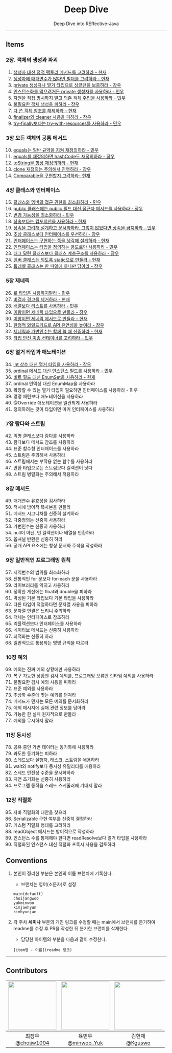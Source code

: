
<div align="center">

# Deep Dive  
Deep Dive into REffective-Java

--- 
</div>
 
## Items

### 2장. 객체의 생성과 파괴 
1. [생성자 대신 정적 팩토리 메서드를 고려하라 - 현재](https://github.com/BackEndDeepDive/Effective-Java/blob/main/Ch%202/item-01/%EC%83%9D%EC%84%B1%EC%9E%90%20%EB%8C%80%EC%8B%A0%20%EC%A0%95%EC%A0%81%20%ED%8C%A9%ED%84%B0%EB%A6%AC%20%EB%A9%94%EC%84%9C%EB%93%9C%EB%A5%BC%20%EA%B3%A0%EB%A0%A4%ED%95%98%EB%9D%BC.md)
2. [생성자에 매개변수가 많다면 빌더를 고려하라 - 현재](https://github.com/BackEndDeepDive/Effective-Java/blob/main/Ch%202/item-02/%EC%83%9D%EC%84%B1%EC%9E%90%EC%97%90%20%EB%A7%A4%EA%B0%9C%EB%B3%80%EC%88%98%EA%B0%80%20%EB%A7%8E%EB%8B%A4%EB%A9%B4%20%EB%B9%8C%EB%8D%94%EB%A5%BC%20%EA%B3%A0%EB%A0%A4%ED%95%98%EB%9D%BC.md)
3. [private 생성자나 열거 타입으로 싱글턴을 보증하라 - 장우](https://github.com/BackEndDeepDive/Effective-Java/blob/main/Ch%202/item-03/private%20%EC%83%9D%EC%84%B1%EC%9E%90%EB%82%98%20%EC%97%B4%EA%B1%B0%20%ED%83%80%EC%9E%85%EC%9C%BC%EB%A1%9C%20%EC%8B%B1%EA%B8%80%ED%84%B4%EC%9D%84%20%EB%B3%B4%EC%A6%9D%ED%95%98%EB%9D%BC.md)
4. [인스턴스화를 막으려거든 private 생성자를 사용하라 - 민우](https://github.com/BackEndDeepDive/Effective-Java/tree/main/Ch%202/item-04)
5. [자원을 직접 명시하지 말고 의존 객체 주입을 사용하라 - 민우](https://github.com/BackEndDeepDive/Effective-Java/tree/main/Ch%202/item-05)
6. [불필요한 객체 생성을 피하라 - 장우](https://github.com/BackEndDeepDive/Effective-Java/blob/main/Ch%202/item-06/%EB%B6%88%ED%95%84%EC%9A%94%ED%95%9C%20%EA%B0%9D%EC%B2%B4%20%EC%83%9D%EC%84%B1%EC%9D%84%20%ED%94%BC%ED%95%98%EB%9D%BC.md)
7. [다 쓴 객체 참조를 해제하라 - 현재](https://github.com/BackEndDeepDive/Effective-Java/blob/main/Ch%202/item-07/%EB%8B%A4%20%EC%93%B4%20%EA%B0%9D%EC%B2%B4%20%EC%B0%B8%EC%A1%B0%EB%A5%BC%20%ED%95%B4%EC%A0%9C%ED%95%98%EB%9D%BC.md)
8. [finalizer와 cleaner 사용을 피하라 - 장우](https://github.com/BackEndDeepDive/Effective-Java/blob/main/Ch%202/item-08/finalizer%EC%99%80%20cleaner%20%EC%82%AC%EC%9A%A9%EC%9D%84%20%ED%94%BC%ED%95%98%EB%9D%BC.md)
9. [try-finally보다는 try-with-resources를 사용하라 - 민우](https://github.com/BackEndDeepDive/Effective-Java/tree/main/Ch%202/item-09)

### 3장 모든 객체의 공통 메서드 
10. [equals는 일반 규약을 지켜 재정의하라 - 민우](https://github.com/BackEndDeepDive/Effective-Java/tree/main/Ch%203/item-10)
11. [equals를 재정의하면 hashCode도 재정의하라 - 장우](https://github.com/BackEndDeepDive/Effective-Java/blob/main/Ch%202/item-11/equals%EB%A5%BC%20%EC%9E%AC%EC%A0%95%EC%9D%98%ED%95%98%EB%A0%A4%EA%B1%B0%EB%93%A0%20hashCode%EB%8F%84%20%EC%9E%AC%EC%A0%95%EC%9D%98%ED%95%98%EB%9D%BC.md)
12. [toString을 항상 재정의하라 - 현재](https://github.com/BackEndDeepDive/Effective-Java/blob/main/Ch%203/item-12/toString%EC%9D%84%20%ED%95%AD%EC%83%81%20%EC%9E%AC%EC%A0%95%EC%9D%98%ED%95%98%EB%9D%BC.md)
13. [clone 재정의는 주의해서 진행하라 - 장우](https://github.com/BackEndDeepDive/Effective-Java/blob/main/Ch%203/item-13/clone%20%EC%9E%AC%EC%A0%95%EC%9D%98%EB%8A%94%20%EC%A3%BC%EC%9D%98%ED%95%B4%EC%84%9C%20%EC%A7%84%ED%96%89%ED%95%98%EB%9D%BC.md)
14. [Comparable을 구현할지 고려하라- 현재](https://github.com/BackEndDeepDive/Effective-Java/blob/main/Ch%203/item-14/Comparable%EC%9D%84%20%EA%B5%AC%ED%98%84%ED%95%A0%EC%A7%80%20%EA%B3%A0%EB%A0%A4%ED%95%98%EB%9D%BC.md)

### 4장 클래스와 인터페이스
15. [클래스와 멤버의 접근 권한을 최소화하라 - 민우](https://github.com/BackEndDeepDive/Effective-Java/tree/main/Ch%204/item-15)
16. [public 클래스에는 public 필드 대신 접근자 메서드를 사용하라 - 장우](https://github.com/BackEndDeepDive/Effective-Java/blob/main/Ch%204/item-16/public%20%ED%81%B4%EB%9E%98%EC%8A%A4%EC%97%90%EC%84%9C%EB%8A%94%20public%20%ED%95%84%EB%93%9C%EA%B0%80%20%EC%95%84%EB%8B%8C%20%EC%A0%91%EA%B7%BC%EC%9E%90%20%EB%A9%94%EC%84%9C%EB%93%9C%EB%A5%BC%20%EC%82%AC%EC%9A%A9%ED%95%98%EB%9D%BC.md) 
17. [변경 가능성을 최소화하라 - 민우](https://github.com/BackEndDeepDive/Effective-Java/tree/main/Ch%204/item-17)
18. [상속보다는 컴포지션을 사용하라 - 현재](https://github.com/BackEndDeepDive/Effective-Java/blob/main/Ch%204/item-18/%EC%83%81%EC%86%8D%EB%B3%B4%EB%8B%A4%EB%8A%94%20%EC%BB%B4%ED%8F%AC%EC%A7%80%EC%85%98%EC%9D%84%20%EC%82%AC%EC%9A%A9%ED%95%98%EB%9D%BC.md)
19. [상속을 고려해 설계하고 문서화하라. 그렇지 않았다면 상속을 금지하라 - 민우](https://github.com/BackEndDeepDive/Effective-Java/blob/main/Ch%204/item-19/%EC%83%81%EC%86%8D%EC%9D%84%20%EA%B3%A0%EB%A0%A4%ED%95%B4%20%EC%84%A4%EA%B3%84%ED%95%98%EA%B3%A0%20%EB%AC%B8%EC%84%9C%ED%99%94%ED%95%98%EB%9D%BC.%20%EA%B7%B8%EB%9F%AC%EC%A7%80%20%EC%95%8A%EC%95%98%EB%8B%A4%EB%A9%B4%20%EC%83%81%EC%86%8D%EC%9D%84%20%EA%B8%88%EC%A7%80%ED%95%B4%EB%9D%BC.md)
20. [추상 클래스보다 인터페이스를 우선하라 - 장우](https://github.com/BackEndDeepDive/Effective-Java/blob/main/Ch%204/item-20/%EC%B6%94%EC%83%81%20%ED%81%B4%EB%9E%98%EC%8A%A4%20%EB%B3%B4%EB%8B%A4%EB%8A%94%20%EC%9D%B8%ED%84%B0%ED%8E%98%EC%9D%B4%EC%8A%A4%EB%A5%BC%20%EC%9A%B0%EC%84%A0%ED%95%98%EB%9D%BC.md)
21. [인터페이스는 구현하는 쪽을 생각해 설계하라 - 현재](https://github.com/BackEndDeepDive/Effective-Java/blob/main/Ch%204/item-21/인터페이스는%20구현하는%20쪽을%20생각해%20설계하라.md)
22. [인터페이스는 타입을 정의하는 용도로만 사용하라 - 민우](https://github.com/BackEndDeepDive/Effective-Java/blob/main/Ch%204/item-22/%EC%9D%B8%ED%84%B0%ED%8E%98%EC%9D%B4%EC%8A%A4%EB%8A%94%20%ED%83%80%EC%9E%85%EC%9D%84%20%EC%A0%95%EC%9D%98%ED%95%98%EB%8A%94%20%EC%9A%A9%EB%8F%84%EB%A1%9C%EB%A7%8C%20%EC%82%AC%EC%9A%A9%ED%95%98%EB%9D%BC.md)
23. [태그 달린 클래스보다 클래스 계층구조를 사용하라 - 장우](https://github.com/BackEndDeepDive/Effective-Java/blob/main/Ch%204/item-23/%ED%83%9C%EA%B7%B8%20%EB%8B%AC%EB%A6%B0%20%ED%81%B4%EB%9E%98%EC%8A%A4%EB%B3%B4%EB%8B%A4%EB%8A%94%20%ED%81%B4%EB%9E%98%EC%8A%A4%20%EA%B3%84%EC%B8%B5%EA%B5%AC%EC%A1%B0%EB%A5%BC%20%ED%99%9C%EC%9A%A9%ED%95%98%EB%9D%BC.md)
24. [멤버 클래스는 되도록 static으로 만들라 - 현재](https://github.com/BackEndDeepDive/Effective-Java/blob/main/Ch%204/item-24/멤버%20클래스는%20되도록%20static으로%20만들라.md)
25. [톱레벨 클래스는 한 파일에 하나만 담아라 - 장우](https://github.com/BackEndDeepDive/Effective-Java/blob/main/Ch%204/item-25/%ED%86%B1%EB%A0%88%EB%B2%A8%20%ED%81%B4%EB%9E%98%EC%8A%A4%EB%8A%94%20%ED%95%9C%20%ED%8C%8C%EC%9D%BC%EC%97%90%20%ED%95%98%EB%82%98%EB%A7%8C%20%EB%8B%B4%EC%9C%BC%EB%9D%BC.md)

### 5장 제네릭
26. [로 타입은 사용하지말라 - 민우](https://github.com/BackEndDeepDive/Effective-Java/blob/main/Ch%205/item-26/%EB%A1%9C%20%ED%83%80%EC%9E%85%EC%9D%80%20%EC%82%AC%EC%9A%A9%ED%95%98%EC%A7%80%20%EB%A7%90%EB%9D%BC.md)
27. [비검사 경고를 제거하라 - 현재](https://github.com/BackEndDeepDive/Effective-Java/blob/main/Ch%205/item-27/비검사%20경고를%20제거하라.md)
28. [배열보다 리스트를 사용하라 - 민우](https://github.com/BackEndDeepDive/Effective-Java/blob/main/Ch%205/item-28/%EB%B0%B0%EC%97%B4%EB%B3%B4%EB%8B%A4%EB%8A%94%20%EB%A6%AC%EC%8A%A4%ED%8A%B8%EB%A5%BC%20%EC%82%AC%EC%9A%A9%ED%95%98%EB%9D%BC.md)
29. [이왕이면 제네릭 타입으로 만들라 - 장우](https://github.com/BackEndDeepDive/Effective-Java/blob/main/Ch%205/item-29/%EC%9D%B4%EC%99%95%EC%9D%B4%EB%A9%B4%20%EC%A0%9C%EB%84%A4%EB%A6%AD%20%ED%83%80%EC%9E%85%EC%9C%BC%EB%A1%9C%20%EB%A7%8C%EB%93%A4%EB%9D%BC.md) 
30. [이왕이면 제네릭 메서드로 만들라 - 현재](https://github.com/BackEndDeepDive/Effective-Java/blob/main/Ch%205/item-30/이왕이면%20제네릭%20메서드로%20만들라.md)
31. [한정적 와일드카드로 API 유연성을 높여라 - 장우](https://github.com/BackEndDeepDive/Effective-Java/blob/main/Ch%205/item-31/%ED%95%9C%EC%A0%95%EC%A0%81%20%EC%99%80%EC%9D%BC%EB%93%9C%EC%B9%B4%EB%93%9C%EB%A5%BC%20%EC%82%AC%EC%9A%A9%ED%95%B4%20API%20%EC%9C%A0%EC%97%B0%EC%84%B1%EC%9D%84%20%EB%86%92%EC%9D%B4%EB%9D%BC.md)
32. [제네릭과 가변인수는 함께 쓸 때 신중하라 - 현재](https://github.com/BackEndDeepDive/Effective-Java/blob/main/Ch%205/item-32/제네릭과%20가변인수를%20함께%20쓸%20때는%20신중하라.md)
33. [타입 안전 이종 컨테이너를 고려하라 - 민우](https://github.com/BackEndDeepDive/Effective-Java/blob/main/Ch%205/item-33/%ED%83%80%EC%9E%85%20%EC%95%88%EC%A0%84%20%EC%9D%B4%EC%A2%85%20%EC%BB%A8%ED%85%8C%EC%9D%B4%EB%84%88%EB%A5%BC%20%EA%B3%A0%EB%A0%A4%ED%95%98%EB%9D%BC.md)

### 6장 열거 타입과 애노테이션
34. [int 상수 대신 열거 타입을 사용하라 - 장우]()
35. [ordinal 메서드 대신 인스턴스 필드를 사용하라 - 민우](https://github.com/BackEndDeepDive/Effective-Java/blob/main/Ch%206/item-36/%EB%B9%84%ED%8A%B8%20%ED%95%84%EB%93%9C%20%EB%8C%80%EC%8B%A0%20EnumSet%20%EC%9D%84%20%EC%82%AC%EC%9A%A9%ED%95%98%EB%9D%BC.md)
36. [비트 필드 대신 EnumSet을 사용하라 - 현재](https://github.com/BackEndDeepDive/Effective-Java/blob/main/Ch%206/item-36/비트%20필드%20대신%20EnumSet%20을%20사용하라.md)
37. ordinal 인덱싱 대신 EnumMap을 사용하라
38. 확장할 수 있는 열거 타입이 필요하면 인터페이스를 사용하라 - 민우
39. 명명 패턴보다 애노테이션을 사용하라
40. @Override 애노테이션을 일관되게 사용하라
41. 정의하려는 것이 타입이면 마커 인터페이스를 사용하라

### 7장 람다와 스트림
42. 익명 클래스보다 람다를 사용하라
43. 람다보다 메서드 참조를 사용하라
44. 표준 함수형 인터페이스를 사용하라
45. 스트림은 주의해서 사용하라
46. 스트림에서는 부작용 없는 함수를 사용하라
47. 반환 타입으로는 스트림보다 컬렉션이 낫다
48. 스트림 병렬화는 주의해서 적용하라

### 8장 메서드
49. 매개변수 유효성을 검사하라
50. 적시에 방어적 복사본을 만들라
51. 메서드 시그니처를 신중히 설계하라
52. 다중정의는 신중히 사용하라
53. 가변인수는 신중히 사용하라
54. null이 아닌, 빈 컬렉션이나 배열을 반환하라
55. 옵셔널 반환은 신중히 하라
56. 공개 API 요소에는 항상 문서화 주석을 작성하라

### 9장 일반적인 프로그래밍 원칙
57. 지역변수의 범위를 최소화하라
58. 전통적인 for 문보다 for-each 문을 사용하라
59. 라이브러리를 익히고 사용하라
60. 정확한 계산에는 float와 double을 피하라
61. 박싱된 기본 타입보다 기본 타입을 사용하라
62. 다른 타입이 적절하다면 문자열 사용을 피하라
63. 문자열 연결은 느리니 주의하라
64. 객체는 인터페이스로 참조하라
65. 리플렉션보다 인터페이스를 사용하라
66. 네이티브 메서드는 신중히 사용하라
67. 최적화는 신중히 하라
68. 일반적으로 통용되는 명명 규칙을 따르라

### 10장 예외
69. 예외는 진짜 예외 상황에만 사용하라
70. 복구 가능한 상황엔 검사 예외를, 프로그래밍 오류엔 런타임 예외를 사용하라
71. 불필요한 검사 예외 사용을 피하라
72. 표준 예외를 사용하라
73. 추상화 수준에 맞는 예외를 던져라
74. 메서드가 던지는 모든 예외를 문서화하라
75. 예외 메시지에 실패 관련 정보를 담아라
76. 가능한 한 실패 원자적으로 만들라
77. 예외를 무시하지 말라

### 11장 동시성
78. 공유 중인 가변 데이터는 동기화해 사용하라
79. 과도한 동기화는 피하라
80. 스레드보다 실행자, 태스크, 스트림을 애용하라
81. wait와 notify보다 동시성 유틸리티를 애용하라
82. 스레드 안전성 수준을 문서화하라
83. 지연 초기화는 신중히 사용하라
84. 프로그램 동작을 스레드 스케줄러에 기대지 말라

### 12장 직렬화
85. 자바 직렬화의 대안을 찾으라
86. Serializable 구현 여부를 신중히 결정하라
87. 커스텀 직렬화 형태를 고려하라
88. readObject 메서드는 방어적으로 작성하라
89. 인스턴스 수를 통제해야 한다면 readResolve보다 열거 타입을 사용하라
90. 직렬화된 인스턴스 대신 직렬화 프록시 사용을 검토하라


## Conventions
1. 본인이 정리한 부분은 본인의 이름 브랜치에 기록한다.
    - 브랜치는 영어(소문자)로 설정

    ```
    main(default)
    choijangwoo
    yukminwoo
    kimjaehyun
    kimhyunjae
    ```

2. 각 주차 **세미나** 부분의 개인 링크를 수정할 때는 main에서 브랜치를 분기하여 readme를 수정 후 PR을 작성한 뒤 분기한 브랜치를 삭제한다.

    - 담당한 아이템의 부분을 다음과 같이 수정한다.
    ```
   [item명 - 이름](readme 링크)
    ```

---

## Contributors

|<img src="https://github.com/choijw1004.png" width="150" height="150"/>|<img src="https://github.com/FickleBoBo.png" width="150" height="150"/>|<img src="https://github.com/Kguswo.png" width="150" height="150"/>|
|:-:|:-:|:-:|
|최장우<br/>[@choijw1004](https://github.com/choijw1004)|육민우<br/>[@minwoo_Yuk](https://github.com/FickleBoBo)|김현재<br/>[@Kguswo](https://github.com/Kguswo)|
